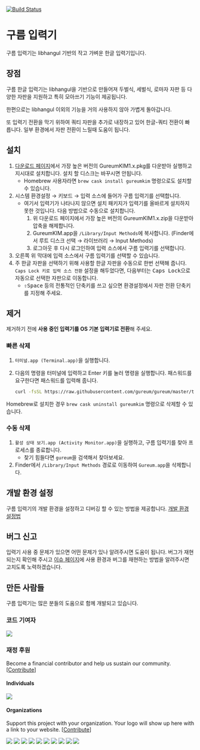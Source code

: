 [![Build Status](https://travis-ci.org/gureum/gureum.svg?branch=master)](https://travis-ci.org/gureum/gureum)

# 구름 입력기

구름 입력기는 libhangul 기반의 작고 가벼운 한글 입력기입니다.

## 장점

구름 한글 입력기는 libhangul을 기반으로 만들어져 두벌식, 세벌식, 로마자 자판 등 다양한 자판을 지원하고 특히 모아쓰기 기능이 제공됩니다.

한편으로는 libhangul 이외의 기능을 거의 사용하지 않아 가볍게 돌아갑니다.

또 입력기 전환을 막기 위하여 쿼티 자판을 추가로 내장하고 있어 한글-쿼티 전환이 빠릅니다. 일부 환경에서 자판 전환이 느릴때 도움이 됩니다.

## 설치

1. [다운로드 페이지](http://bi.gureum.org)에서 가장 높은 버전의 GureumKIM1.x.pkg를 다운받아 실행하고 지시대로 설치합니다. 설치 할 디스크는 바꾸시면 안됩니다.
   - Homebrew 사용자라면 `brew cask install gureumkim` 명령으로도 설치할 수 있습니다.
1. 시스템 환경설정 → 키보드 → 입력 소스에 들어가 구름 입력기를 선택합니다.
   - 여기서 입력기가 나타나지 않으면 설치 패키지가 입력기를 올바르게 설치하지 못한 것입니다. 다음 방법으로 수동으로 설치합니다.
     1. 위 다운로드 페이지에서 가장 높은 버전의 GureumKIM1.x.zip을 다운받아 압축을 해제합니다.
     1. GureumKIM.app을 `/Library/Input Methods`에 복사합니다. (Finder에서 루트 디스크 선택 → 라이브러리 → Input Methods)
     1. 로그아웃 후 다시 로그인하여 입력 소스에서 구름 입력기를 선택합니다.
1. 오른쪽 위 막대에 입력 소스에서 구름 입력기를 선택할 수 있습니다.
1. 주 한글 자판을 선택하기 위해 사용할 한글 자판을 수동으로 한번 선택해 줍니다. `Caps Lock 키로 입력 소스 전환` 설정을 해두었다면, 다음부터는 <kbd>Caps Lock</kbd>으로 자동으로 선택한 자판으로 이동합니다.
   - <kbd>⇧Space</kbd> 등의 전통적인 단축키를 쓰고 싶으면 환경설정에서 자판 전환 단축키를 지정해 주세요.

## 제거

제거하기 전에 **사용 중인 입력기를 OS 기본 입력기로 전환**해 주세요.

### 빠른 삭제

1. `터미널.app (Terminal.app)`을 실행합니다.
2. 다음의 명령을 터미널에 입력하고 Enter 키를 눌러 명령을 실행합니다. 패스워드를 요구한다면 패스워드를 입력해 줍니다.

   ```sh
   curl -fsSL https://raw.githubusercontent.com/gureum/gureum/master/tools/uninstall.sh | bash
   ```

Homebrew로 설치한 경우 `brew cask uninstall gureumkim` 명령으로 삭제할 수 있습니다.

### 수동 삭제

1. `활성 상태 보기.app (Activity Monitor.app)`을 실행하고, 구름 입력기를 찾아 프로세스를 종료합니다.
   - 찾기 힘들다면 `gureum`을 검색해서 찾아보세요.
2. Finder에서 `/Library/Input Methods` 경로로 이동하여 `Gureum.app`을 삭제합니다.

## 개발 환경 설정

구름 입력기의 개발 환경을 설정하고 디버깅 할 수 있는 방법을 제공합니다. [개발 환경 설정법](https://github.com/gureum/gureum/blob/master/HACKING.md)

## 버그 신고

입력기 사용 중 문제가 있으면 어떤 문제가 있나 알려주시면 도움이 됩니다. 버그가 재현되는지 확인해 주시고 [이슈 페이지](https://github.com/gureum/gureum/issues)에 사용 환경과 버그를 재현하는 방법을 알려주시면 고치도록 노력하겠습니다.

## 만든 사람들

구름 입력기는 많은 분들의 도움으로 함께 개발되고 있습니다.

### 코드 기여자

[![](https://opencollective.com/gureum-app/contributors.svg?width=890&button=false)](https://github.com/gureum/gureum/graphs/contributors)

### 재정 후원

Become a financial contributor and help us sustain our community. [[Contribute](https://opencollective.com/gureum-app/contribute)]

#### Individuals

[![](https://opencollective.com/gureum-app/individuals.svg?width=890)](https://opencollective.com/gureum-app)

#### Organizations

Support this project with your organization. Your logo will show up here with a link to your website. [[Contribute](https://opencollective.com/gureum-app/contribute)]

[![](https://opencollective.com/gureum-app/organization/0/avatar.svg)](https://opencollective.com/gureum-app/organization/0/website)
[![](https://opencollective.com/gureum-app/organization/1/avatar.svg)](https://opencollective.com/gureum-app/organization/1/website)
[![](https://opencollective.com/gureum-app/organization/2/avatar.svg)](https://opencollective.com/gureum-app/organization/2/website)
[![](https://opencollective.com/gureum-app/organization/3/avatar.svg)](https://opencollective.com/gureum-app/organization/3/website)
[![](https://opencollective.com/gureum-app/organization/4/avatar.svg)](https://opencollective.com/gureum-app/organization/4/website)
[![](https://opencollective.com/gureum-app/organization/5/avatar.svg)](https://opencollective.com/gureum-app/organization/5/website)
[![](https://opencollective.com/gureum-app/organization/6/avatar.svg)](https://opencollective.com/gureum-app/organization/6/website)
[![](https://opencollective.com/gureum-app/organization/7/avatar.svg)](https://opencollective.com/gureum-app/organization/7/website)
[![](https://opencollective.com/gureum-app/organization/8/avatar.svg)](https://opencollective.com/gureum-app/organization/8/website)
[![](https://opencollective.com/gureum-app/organization/9/avatar.svg)](https://opencollective.com/gureum-app/organization/9/website)
